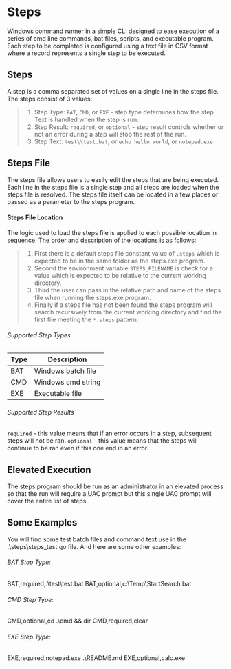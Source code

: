 # Steps
Windows command runner in a simple CLI designed to ease execution 
of a series of cmd line commands, bat files, scripts, and executable
program. Each step to be completed is configured using a text file
in CSV format where a record represents a single step to be executed.

## Steps
A step is a comma separated set of values on a single line in the 
steps file. The steps consist of 3 values:
> 1. Step Type:  `BAT`, `CMD`, or `EXE` - step type determines how the step Text is handled when the step is run.
> 2. Step Result: `required`, or `optional` - step result controls whether or not an error during a step will stop the rest of the run.
> 3. Step Text: `test\\test.bat`, or `echo hello world`, or `notepad.exe`

## Steps File
The steps file allows users to easily edit the steps that are being
executed. Each line in the steps file is a single step and all steps 
are loaded when the steps file is resolved. The steps file itself 
can be located in a few places or passed as a parameter to the 
steps program.

#### Steps File Location
The logic used to load the steps file is applied to each possible 
location in sequence. The order and description of the locations
is as follows:
> 1. First there is a default steps file constant value of `.steps` which is expected to be in the same folder as the steps.exe program.
> 2. Second the environment variable `STEPS_FILENAME` is check for a value which is expected to be relative to the current working directory.
> 3. Third the user can pass in the relative path and name of the steps file when running the steps.exe program.
> 4. Finally if a steps file has not been found the steps program will search recursively from the current working directory and find the first file meeting the `*.steps` pattern.

###### Supported Step Types

| Type | Description |
| --- | --- |
| BAT | Windows batch file |
| CMD | Windows cmd string |
| EXE | Executable file |

###### Supported Step Results
`required` - this value means that if an error occurs in a step, subsequent steps will not be ran.
`optional` - this value means that the steps will continue to be ran even if this one end in an error.

## Elevated Execution
The steps program should be run as an administrator in an elevated process so that the run will 
require a UAC prompt but this single UAC prompt will cover the entire list of steps.

## Some Examples
You will find some test batch files and command text use in the .\steps\steps_test.go file. And here 
are some other examples:

###### BAT Step Type:
BAT,required,.\\test\\test.bat
BAT,optional,c:\\Temp\\StartSearch.bat

###### CMD Step Type:
CMD,optional,cd .\\cmd && dir
CMD,required,clear

###### EXE Step Type: 
EXE,required,notepad.exe .\\README.md
EXE,optional,calc.exe


